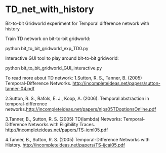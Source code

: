 # TD_net_with_history
Bit-to-bit Gridworld experiment for Temporal difference network with history

Train TD network on bit-to-bit gridworld: 

  python bit_to_bit_gridworld_exp_TD0.py
  
Interactive GUI tool to play around bit-to-bit gridworld: 

  python bit_to_bit_gridworld_GUI_interactive.py


To read more about TD network:
1.Sutton, R. S., Tanner, B. (2005) Temporal-Difference Networks. http://incompleteideas.net/papers/sutton-tanner-04.pdf

2.Sutton, R. S., Rafols, E. J., Koop, A. (2006). Temporal abstraction in temporal-difference networks.http://incompleteideas.net/papers/nips05TDoptionsOnline.pdf 

3.Tanner, B., Sutton, R. S. (2005) TD(lambda) Networks: Temporal-Difference Networks with Eligibility Traces. http://incompleteideas.net/papers/TS-icml05.pdf

4.Tanner, B., Sutton, R. S. (2005) Temporal-Difference Networks with History. http://incompleteideas.net/papers/TS-ijcai05.pdf


